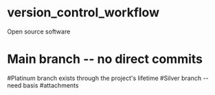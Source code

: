 # version_control_workflow
Open source software
# Main branch -- no direct commits 
#Platinum branch exists through the project's lifetime 
#Silver branch -- need basis
#attachments
